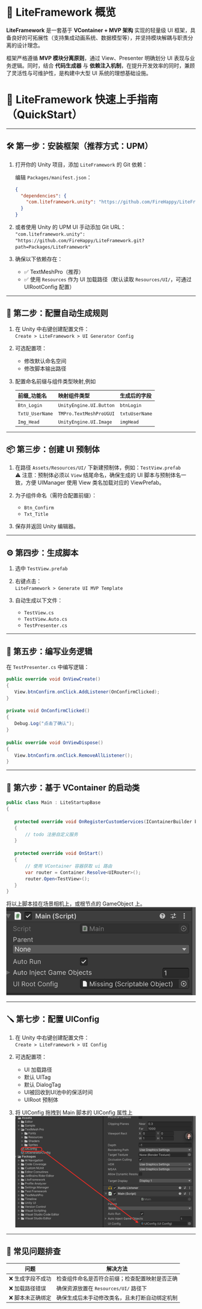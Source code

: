 
# 🚀 LiteFramework 概览

**LiteFramework** 是一套基于 **VContainer + MVP 架构** 实现的轻量级 UI 框架，具备良好的可拓展性（支持集成动画系统、数据模型等），并坚持模块解耦与职责分离的设计理念。

框架严格遵循 **MVP 模块分离原则**，通过 View、Presenter 明确划分 UI 表现与业务逻辑。同时，结合 **代码生成器** 与 **依赖注入机制**，在提升开发效率的同时，兼顾了灵活性与可维护性，是构建中大型 UI 系统的理想基础设施。

# 🚀 LiteFramework 快速上手指南（QuickStart）

---

## 🛠️ 第一步：安装框架（推荐方式：UPM）

1. 打开你的 Unity 项目，添加 `LiteFramework` 的 Git 依赖：

   编辑 `Packages/manifest.json`：

   ```json
   {
     "dependencies": {
       "com.liteframework.unity": "https://github.com/FireHappy/LiteFramework.git?path=Packages/LiteFramework"
     }
   }
   ```

2. 或者使用 Unity 的 UPM UI 手动添加 Git URL：  
   `"com.liteframework.unity": "https://github.com/FireHappy/LiteFramework.git?path=Packages/LiteFramework"`

3. 确保以下依赖存在：  
   - ✅ TextMeshPro（推荐）  
   - ✅ 使用 `Resources` 作为 UI 加载路径（默认读取 `Resources/UI/`，可通过 UIRootConfig 配置）

---

## 🧩 第二步：配置自动生成规则

1. 在 Unity 中右键创建配置文件：  
   `Create > LiteFramework > UI Generator Config`

2. 可选配置项：
   - 修改默认命名空间
   - 修改脚本输出路径

3. 配置命名前缀与组件类型映射,例如

   | 前缀_功能名     | 映射组件类型                | 生成后的字段     |
   |----------------|-----------------------------|------------------|
   | `Btn_Login`    | `UnityEngine.UI.Button`     | `btnLogin`       |
   | `TxtU_UserName` | `TMPro.TextMeshProUGUI`     | `txtuUserName`    |
   | `Img_Head`     | `UnityEngine.UI.Image`      | `imgHead`        |

---

## 📦 第三步：创建 UI 预制体

1. 在路径 `Assets/Resources/UI/` 下新建预制体，例如：`TestView.prefab`  
   ⚠️ 注意：预制体必须以 `View` 结尾命名，确保生成的 UI 脚本与预制体名一致，方便 UIManager 使用 View 类名加载对应的 ViewPrefab。

2. 为子组件命名（需符合配置前缀）：
   - `Btn_Confirm`
   - `Txt_Title`

3. 保存并返回 Unity 编辑器。

---

## ⚙️ 第四步：生成脚本

1. 选中 `TestView.prefab`  
2. 右键点击：  
   `LiteFramework > Generate UI MVP Template`

3. 自动生成以下文件：
   - `TestView.cs`
   - `TestView.Auto.cs`
   - `TestPresenter.cs`

---

## 🧠 第五步：编写业务逻辑

在 `TestPresenter.cs` 中编写逻辑：

```csharp
public override void OnViewCreate()
{
   View.btnConfirm.onClick.AddListener(OnConfirmClicked);
}

private void OnConfirmClicked()
{
   Debug.Log("点击了确认");
}

public override void OnViewDispose()
{
   View.btnConfirm.onClick.RemoveAllListener();
}
```

---

## 🚀 第六步：基于 VContainer 的启动类

```csharp
public class Main : LiteStartupBase
{
   
   protected override void OnRegisterCustomServices(IContainerBuilder builder)
   {
       // todo 注册自定义服务
   }

   protected override void OnStart()
   {
       // 使用 VContainer 容器获取 ui 路由
       var router = Container.Resolve<UIRouter>();
       router.Open<TestView>();
   }
}
```

将以上脚本挂在场景相机上，或根节点的 GameObject 上。  
![alt text](image.png)

---

## 🪛 第七步：配置 UIConfig

1. 在 Unity 中右键创建配置文件：  
   `Create > LiteFramework > UI Config`

2. 可选配置项：
   - UI 加载路径
   - 默认 UITag
   - 默认 DialogTag
   - UI被回收到UI池中的保活时间
   - UIRoot 预制体 

3. 将 UIConfig 拖拽到 Main 脚本的 UIConfig 属性上  
   ![alt text](image-2.png)

---

## 📌 常见问题排查

| 问题                  | 解决方法                                                   |
|-----------------------|------------------------------------------------------------|
| ❌ 生成字段不成功      | 检查组件命名是否符合前缀；检查配置映射是否正确             |
| ❌ 加载路径错误        | 确保资源放置在 `Resources/UI/` 路径下                     |
| ❌ 脚本未正确绑定      | 确保生成后未手动修改类名，且未打断自动绑定机制             |
